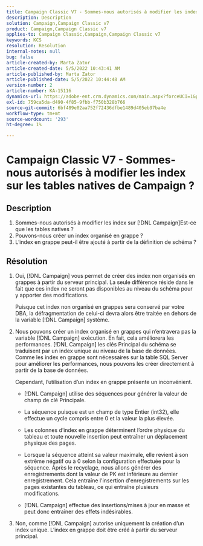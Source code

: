 ```yaml
---
title: Campaign Classic V7 - Sommes-nous autorisés à modifier les index sur les tables natives de Campaign ?
description: Description
solution: Campaign,Campaign Classic v7
product: Campaign,Campaign Classic v7
applies-to: Campaign Classic,Campaign,Campaign Classic v7
keywords: KCS
resolution: Resolution
internal-notes: null
bug: false
article-created-by: Marta Zator
article-created-date: 5/5/2022 10:43:41 AM
article-published-by: Marta Zator
article-published-date: 5/5/2022 10:44:48 AM
version-number: 2
article-number: KA-15116
dynamics-url: https://adobe-ent.crm.dynamics.com/main.aspx?forceUCI=1&pagetype=entityrecord&etn=knowledgearticle&id=126c1838-60cc-ec11-a7b5-6045bd00dbbc
exl-id: 759ca5da-d490-4f85-9fbb-f750b328b766
source-git-commit: 6bf489e02aa752f72436dfbe1489d405eb97ba4e
workflow-type: tm+mt
source-wordcount: '293'
ht-degree: 1%

---
```


# Campaign Classic V7 - Sommes-nous autorisés à modifier les index sur les tables natives de Campaign ?

## Description

1. Sommes-nous autorisés à modifier les index sur [!DNL Campaign]Est-ce que les tables natives ?
1. Pouvons-nous créer un index organisé en grappe ?
1. L’index en grappe peut-il être ajouté à partir de la définition de schéma ?

## Résolution

1. Oui, [!DNL Campaign] vous permet de créer des index non organisés en grappes à partir du serveur principal. La seule différence réside dans le fait que ces index ne seront pas disponibles au niveau du schéma pour y apporter des modifications. 

   Puisque cet index non organisé en grappes sera conservé par votre DBA, la défragmentation de celui-ci devra alors être traitée en dehors de la variable [!DNL Campaign] système.

1. Nous pouvons créer un index organisé en grappes qui n’entravera pas la variable [!DNL Campaign] exécution. En fait, cela améliorera les performances. [!DNL Campaign] les clés Principal du schéma se traduisent par un index unique au niveau de la base de données. Comme les index en grappe sont nécessaires sur la table SQL Server pour améliorer les performances, nous pouvons les créer directement à partir de la base de données.

   Cependant, l’utilisation d’un index en grappe présente un inconvénient. 

   - [!DNL Campaign] utilise des séquences pour générer la valeur de champ de clé Principale.

   - La séquence puisque est un champ de type Entier (int32), elle effectue un cycle compris entre 0 et la valeur la plus élevée.

   - Les colonnes d’index en grappe déterminent l’ordre physique du tableau et toute nouvelle insertion peut entraîner un déplacement physique des pages.

   - Lorsque la séquence atteint sa valeur maximale, elle revient à son extrême négatif ou à 0 selon la configuration effectuée pour la séquence. Après le recyclage, nous allons générer des enregistrements dont la valeur de PK est inférieure au dernier enregistrement. Cela entraîne l&#39;insertion d&#39;enregistrements sur les pages existantes du tableau, ce qui entraîne plusieurs modifications. 

   - [!DNL Campaign] effectue des insertions/mises à jour en masse et peut donc entraîner des effets indésirables.

1. Non, comme [!DNL Campaign] autorise uniquement la création d’un index unique. L’index en grappe doit être créé à partir du serveur principal.
